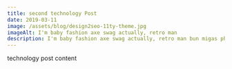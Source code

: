 ```yaml
---
title: second technology Post
date: 2019-03-11
image: /assets/blog/design2seo-11ty-theme.jpg
imageAlt: I'm baby fashion axe swag actually, retro man
description: I'm baby fashion axe swag actually, retro man bun migas photo booth palo santo. Unicorn chillwave pork belly put a bird on it selvage gastropub celiac migas gochujang pour-over locavore keytar man braid sustainable shabby chic.
---
```

technology post content
